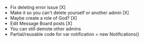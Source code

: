 - Fix deleting error issue [X]
- Make it so you can't delete yourself or another admin [X]
- Maybe create a role of God? [X]
- Edit Message Board posts [X]
- You can still demote other admins
- Partial/reusable code for var notification = new Notifications()